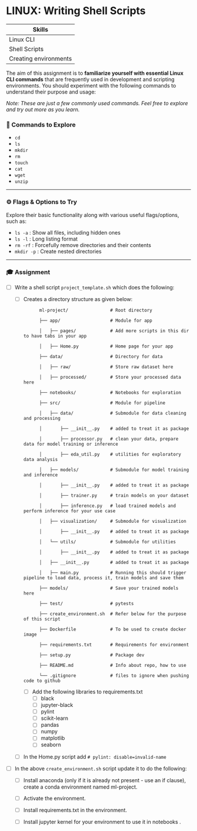 # LINUX: Writing Shell Scripts 

| Skills |
| ------- |
| Linux CLI |
| Shell Scripts| 
| Creating environments |

The aim of this assignment is to **familiarize yourself with essential Linux CLI commands** that are frequently used in development and scripting environments. You should experiment with the following commands to understand their purpose and usage:  

*Note: These are just a few commonly used commands. Feel free to explore and try out more as you learn.*

### 📂 Commands to Explore

- `cd`
- `ls`
- `mkdir`
- `rm`
- `touch`
- `cat`
- `wget`
- `unzip`

---

### ⚙️ Flags & Options to Try

Explore their basic functionality along with various useful flags/options, such as:

- `ls -a` : Show all files, including hidden ones
- `ls -l` : Long listing format
- `rm -rf` : Forcefully remove directories and their contents
- `mkdir -p` : Create nested directories


---
### 🎓 Assignment

- [ ] Write a shell script `project_template.sh` which does the following: 

  - [ ] Creates a directory structure as given below: 

              ml-project/                # Root directory
              
              ├── app/                   # Module for app
              
              │   ├── pages/             # Add more scripts in this dir to have tabs in your app
              
              │   ├── Home.py            # Home page for your app
              
              ├── data/                  # Directory for data
              
              │   ├── raw/               # Store raw dataset here           
              
              │   ├── processed/         # Store your processed data here        
              
              ├── notebooks/             # Notebooks for exploration
              
              ├── src/                   # Module for pipeline
              
              │   ├── data/              # Submodule for data cleaning and processing
        
              │       ├── __init__.py    # added to treat it as package
        
              │       ├── processor.py   # clean your data, prepare data for model training or inference
        
              │       ├── eda_util.py    # utilities for exploratory data analysis         
              
              │   ├── models/            # Submodule for model training and inference
        
              │       ├── __init__.py    # added to treat it as package
        
              │       ├── trainer.py     # train models on your dataset
              
              │       ├── inference.py   # load trained models and perform inference for your use case
              
              │   ├── visualization/     # Submodule for visualization

              │       ├── __init__.py    # added to treat it as package
           
              │   └── utils/             # Submodule for utilities
        
              │       ├── __init__.py    # added to treat it as package
        
              │   ├── __init__.py        # added to treat it as package
        
              │   ├── main.py            # Running this should trigger pipeline to load data, process it, train models and save them             
              
              ├── models/                # Save your trained models here     
              
              ├── test/                  # pytests
        
              ├── create_environment.sh  # Refer below for the purpose of this script                
              
              ├── Dockerfile             # To be used to create docker image
              
              ├── requirements.txt       # Requirements for environment
              
              ├── setup.py               # Package dev
              
              ├── README.md              # Info about repo, how to use
              
              └── .gitignore             # files to ignore when pushing code to github
        
    - [ ] Add the following libraries to requirements.txt
      - [ ] black
      - [ ] jupyter-black
      - [ ] pylint
      - [ ] scikit-learn
      - [ ] pandas
      - [ ] numpy
      - [ ] matplotlib
      - [ ] seaborn
  - [ ] In the Home.py script add `# pylint: disable=invalid-name` 


- [ ] In the above `create_environment.sh` script update it to do the following:
  - [ ] Install anaconda (only if it is already not present - use an if clause), create a conda environment named ml-project.
  - [ ] Activate the environment.
  - [ ] Install requirements.txt in the environment.
  - [ ] Install jupyter kernel for your environment to use it in notebooks .

 
